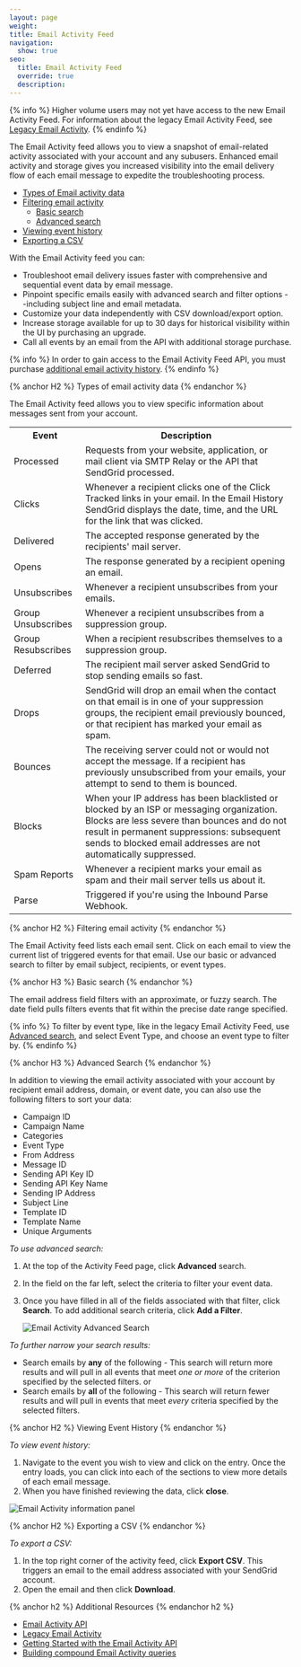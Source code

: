 ```yaml
---
layout: page
weight: 
title: Email Activity Feed
navigation:
  show: true
seo:
  title: Email Activity Feed
  override: true
  description:
---
```

{% info %}
Higher volume users may not yet have access to the new Email Activity Feed. For information about the legacy Email Activity Feed, see [Legacy Email Activity]({{root_url}}/User_Guide/email_activity.html).
{% endinfo %}

The Email Activity feed allows you to view a snapshot of email-related activity associated with your account and any subusers. Enhanced email activity and storage gives you increased visibility into the email delivery flow of each email message to expedite the troubleshooting process.  


* [Types of Email activity data](#-Filtering-email-activity)
* [Filtering email activity](#-Filtering-email-activity)
  * [Basic search](#-Basic-search)
  * [Advanced search](#-Advanced-search)
* [Viewing event history](#-Viewing-event-history)
* [Exporting a CSV](#-Exporting-a-CSV)

With the Email Activity feed you can:

* Troubleshoot email delivery issues faster with comprehensive and sequential event data by email message.
* Pinpoint specific emails easily with advanced search and filter options --including subject line and email metadata.
* Customize your data independently with CSV download/export option.
* Increase storage available for up to 30 days for historical visibility within the UI by purchasing an upgrade.
* Call all events by an email from the API with additional storage purchase.

{% info %}
In order to gain access to the Email Activity Feed API, you must purchase [additional email activity history](https://app.sendgrid.com/settings/billing/addons/email_activity). 
{% endinfo %}

{% anchor H2 %}
Types of email activity data
{% endanchor %}

The Email Activity feed allows you to view specific information about messages sent from your account. 

<table class="table" style="table-layout:fixed">
  <tr>
  <th  >Event</th>
    <th  >Description</th>
    </tr>
    <tr>
    <td>Processed</td>
    <td>Requests from your website, application, or mail client via SMTP Relay or the API that SendGrid processed.</td>
  </tr>
  <tr>
    <td>Clicks</td>
    <td>Whenever a recipient clicks one of the Click Tracked links in your email. In the Email History SendGrid displays the date, time, and the URL for the link that was clicked.</td>
  </tr>
  <tr>
    <td>Delivered</td>
    <td>The accepted response generated by the recipients' mail server.</td>
  </tr>
  <tr>
    <td>Opens</td>
    <td>The response generated by a recipient opening an email.</td>
  </tr>
  <tr>
    <td>Unsubscribes</td>
    <td>Whenever a recipient unsubscribes from your emails. </td>
  </tr>
  <tr>
    <td>Group Unsubscribes</td>
    <td>Whenever a recipient unsubscribes from a suppression group.</td>
  </tr>
  <tr>
    <td>Group Resubscribes</td>
    <td>When a recipient resubscribes themselves to a suppression group.</td>
  </tr>
  <tr>
    <td>Deferred</td>
    <td>The recipient mail server asked SendGrid to stop sending emails so fast.</td>
  </tr>
  <tr>
    <td>Drops</td>
    <td>SendGrid will drop an email when the contact on that email is in one of your suppression groups, the recipient email previously bounced, or that recipient has marked your email as spam.</td>
  </tr>
  <tr>
    <td>Bounces </td>
    <td>The receiving server could not or would not accept the message. If a recipient has previously unsubscribed from your emails, your attempt to send to them is bounced.</td>
  </tr>
  <tr>
    <td>Blocks</td>
    <td>When your IP address has been blacklisted or blocked by an ISP or messaging organization. Blocks are less severe than bounces and do not result in permanent suppressions: subsequent sends to blocked email addresses are not automatically suppressed.</td>
  </tr>
  <tr>
    <td>Spam Reports</td>
    <td>Whenever a recipient marks your email as spam and their mail server tells us about it.</td>
  </tr>
  <tr>
    <td>Parse</td>
    <td>Triggered if you're using the Inbound Parse Webhook.</td>
  </tr>
</table>

{% anchor H2 %}
Filtering email activity
{% endanchor %}

The Email Activity feed lists each email sent. Click on each email to view the current list of triggered events for that email. Use our basic or advanced search to filter by email subject, recipients, or event types. 

{% anchor H3 %}
Basic search
{% endanchor %}

The email address field filters with an approximate, or fuzzy search. The date field pulls filters events that fit within the precise date range specified.

{% info %}
To filter by event type, like in the legacy Email Activity Feed, use [Advanced search](#-Advanced-search), and select Event Type, and choose an event type to filter by.
{% endinfo %}

{% anchor H3 %}
Advanced Search
{% endanchor %}

In addition to viewing the email activity associated with your account by recipient email address, domain, or event date, you can also use the following filters to sort your data:

* Campaign ID
* Campaign Name
* Categories
* Event Type
* From Address
* Message ID
* Sending API Key ID
* Sending API Key Name
* Sending IP Address
* Subject Line
* Template ID
* Template Name
* Unique Arguments

*To use advanced search:*

1. At the top of the Activity Feed page, click **Advanced** search. 
1. In the field on the far left, select the criteria to filter your event data. 
1. Once you have filled in all of the fields associated with that filter, click **Search**. 
   To add additional search criteria, click **Add a Filter**. 

   ![]({{root_url}}/img/EASE_advanced_search_filter.gif "Email Activity Advanced Search")

*To further narrow your search results:*

* Search emails by **any** of the following - This search will return more results and will pull in all events that meet *one or more* of the criterion specified by the selected filters. 
or
* Search emails by **all** of the following - This search will return fewer results and will pull in events that meet *every* criteria specified by the selected filters. 

{% anchor H2 %}
Viewing Event History
{% endanchor %}

*To view event history:*

1. Navigate to the event you wish to view and click on the entry. 
   Once the entry loads, you can click into each of the sections to view more details of each email message. 
1. When you have finished reviewing the data, click **close**. 

![]({{root_url}}/img/EASE_email_information.gif "Email Activity information panel")

{% anchor H2 %}
Exporting a CSV
{% endanchor %}

*To export a CSV:*

1. In the top right corner of the activity feed, click **Export CSV**. 
   This triggers an email to the email address associated with your SendGrid account. 
1. Open the email and then click **Download**. 

{% anchor h2 %}
Additional Resources
{% endanchor h2 %}

- [Email Activity API](https://sendgrid.api-docs.io/v3.0/email-activity/filter-all-messages)
- [Legacy Email Activity](https://sendgrid.com/docs/User_Guide/email_activity.html)
- [Getting Started with the Email Activity API](https://sendgrid.com/docs/API_Reference/Web_API_v3/tutorials/getting_started_email_activity_api.html)
- [Building compound Email Activity queries](https://sendgrid.com/docs/API_Reference/Web_API_v3/tutorials/getting_started_email_activity_api.html)

